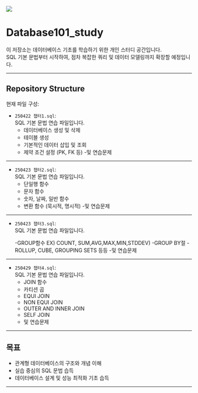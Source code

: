 <p align>
  <img src = "https://capsule-render.vercel.app/api?type=blur&height=200&color=gradient&text=SQL101&descAlign=59&section=header">


# Database101_study

이 저장소는 데이터베이스 기초를 학습하기 위한 개인 스터디 공간입니다.  
SQL 기본 문법부터 시작하여, 점차 복잡한 쿼리 및 데이터 모델링까지 확장할 예정입니다.

---

## Repository Structure

현재 파일 구성:

- `250422 챕터1.sql`:  
  SQL 기본 문법 연습 파일입니다.  
  - 데이터베이스 생성 및 삭제
  - 테이블 생성
  - 기본적인 데이터 삽입 및 조회
  - 제약 조건 설정 (PK, FK 등)
  -및 연습문제

---

- `250423 챕터2.sql`:  
  SQL 기본 문법 연습 파일입니다.  
  - 단일행 함수
  - 문자 함수
  - 숫자, 날짜, 일반 함수
  - 변환 함수 (묵시적, 명시적)
  -및 연습문제

---

- `250423 챕터3.sql`:  
  SQL 기본 문법 연습 파일입니다.
  
  -GROUP함수 EX) COUNT, SUM,AVG,MAX,MIN,STDDEV)
  -GROUP BY절
  -ROLLUP, CUBE, GROUPING SETS 등등
  -및 연습문제

---

- `250429 챕터4.sql`:  
  SQL 기본 문법 연습 파일입니다.  
  - JOIN 함수
  - 카티션 곱
  - EQUI JOIN
  - NON EQUI JOIN
  - OUTER AND INNER JOIN
  - SELF JOIN
  - 및 연습문제

---


##  목표

- 관계형 데이터베이스의 구조와 개념 이해
- 실습 중심의 SQL 문법 습득
- 데이터베이스 설계 및 성능 최적화 기초 습득

---

